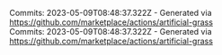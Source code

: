 Commits: 2023-05-09T08:48:37.322Z - Generated via https://github.com/marketplace/actions/artificial-grass
<br>
Commits: 2023-05-09T08:48:37.322Z - Generated via https://github.com/marketplace/actions/artificial-grass
<br>
